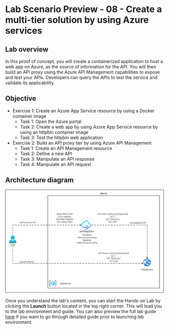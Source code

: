 # Lab Scenario Preview - 08 - Create a multi-tier solution by using Azure services

## Lab overview
In this proof of concept, you will create a containerized application to host a web app on Azure, as the source of information for the API. You will then build an API proxy using the Azure API Management capabilities to expose and test your APIs. Developers can query the APIs to test the service and validate its applicability.

## Objective
+ Exercise 1: Create an Azure App Service resource by using a Docker container image
    + Task 1: Open the Azure portal
    + Task 2: Create a web app by using Azure App Service resource by using an httpbin container image
    + Task 3: Test the httpbin web application
+ Exercise 2: Build an API proxy tier by using Azure API Management
    + Task 1: Create an API Management resource
    + Task 2: Define a new API
    + Task 3: Manipulate an API response
    + Task 4: Manipulate an API request

## Architecture diagram

![Architecture diagram depicting the creation of a multi-tier application by using Azure services.](../media/Lab8-Diagram.png)

Once you understand the lab's content, you can start the Hands-on Lab by clicking the **Launch** button located in the top right corner. This will lead you to the lab environment and guide. You can also preview the full lab guide [here](https://experience.cloudlabs.ai/#/labguidepreview/ba2edc96-9c04-45dd-b243-124fe4364d28) if you want to go through detailed guide prior to launching lab environment.

